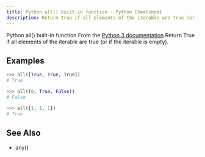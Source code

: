 ```yaml
---
title: Python all() built-in function - Python Cheatsheet
description: Return True if all elements of the iterable are true (or if the iterable is empty).
---
```


<base-title :title="frontmatter.title" :description="frontmatter.description">
Python all() built-in function
</base-title>

<base-disclaimer>
  <base-disclaimer-title>
    From the <a target="_blank" href="https://docs.python.org/3/library/functions.html#all">Python 3 documentation</a>
  </base-disclaimer-title>
  <base-disclaimer-content>
    Return True if all elements of the iterable are true (or if the iterable is empty).
  </base-disclaimer-content>
</base-disclaimer>

## Examples

```python
>>> all([True, True, True])
# True

>>> all((0, True, False))
# False

>>> all({1, 1, 1})
# True
```

## See Also

- <router-link :to="'/builtin/any'">any()</router-link>
